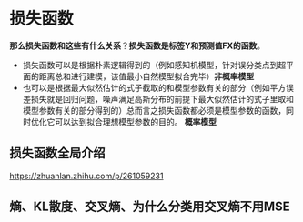 # 损失函数

**那么损失函数和这些有什么关系**？**损失函数是标签Y和预测值FX的函数**。  
- 损失函数可以是根据朴素逻辑得到的（例如感知机模型，针对误分类点到超平面的距离总和进行建模，该值最小自然模型拟合完毕）**非概率模型**
- 也可以是根据最大似然估计的式子截取的和模型参数有关的部分（例如平方误差损失就是回归问题，噪声满足高斯分布的前提下最大似然估计的式子里取和模型参数有关的部分得到的）总而言之损失函数都必须是模型参数的函数，同时优化它可以达到拟合理想模型参数的目的。  **概率模型**

## 损失函数全局介绍
https://zhuanlan.zhihu.com/p/261059231

## 熵、KL散度、交叉熵、为什么分类用交叉熵不用MSE